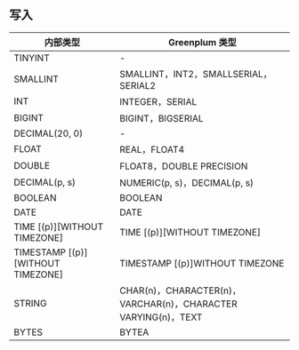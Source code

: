 ﻿## 写入

| 内部类型 | Greenplum 类型 | 
|---------|---------|
| TINYINT	| -| 
|SMALLINT	|SMALLINT，INT2，SMALLSERIAL，SERIAL2|
| INT	| INTEGER，SERIAL| 
| BIGINT	| BIGINT，BIGSERIAL| 
| DECIMAL(20, 0)	| -| 
| FLOAT	| REAL，FLOAT4| 
| DOUBLE	| FLOAT8，DOUBLE PRECISION| 
| DECIMAL(p, s)	| NUMERIC(p, s)，DECIMAL(p, s)| 
| BOOLEAN	| BOOLEAN| 
| DATE	| DATE| 
| TIME [(p)][WITHOUT TIMEZONE]	| TIME [(p)][WITHOUT TIMEZONE]| 
| TIMESTAMP [(p)][WITHOUT TIMEZONE]	| TIMESTAMP [(p)]WITHOUT TIMEZONE| 
| STRING	| CHAR(n)，CHARACTER(n)，VARCHAR(n)，CHARACTER VARYING(n)，TEXT| 
| BYTES	| BYTEA| 
